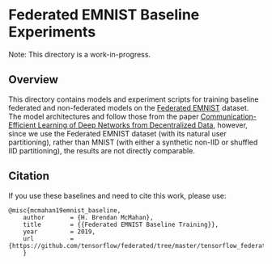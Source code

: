 # Federated EMNIST Baseline Experiments

Note: This directory is a work-in-progress.

## Overview

This directory contains models and experiment scripts for training baseline
federated and non-federated models on the
[Federated EMNIST](https://www.tensorflow.org/federated/api_docs/python/tff/simulation/datasets/emnist/load_data)
dataset. The model architectures and follow those from the paper
[Communication-Efficient Learning of Deep Networks from Decentralized Data](https://arxiv.org/abs/1602.05629),
however, since we use the Federated EMNIST dataset (with its natural user
partitioning), rather than MNIST (with either a synthetic non-IID or shuffled
IID partitioning), the results are not directly comparable.

## Citation

If you use these baselines and need to cite this work, please use:

```
@misc{mcmahan19emnist_baseline,
    author       = {H. Brendan McMahan},
    title        = {{Federated EMNIST Baseline Training}},
    year         = 2019,
    url          =  {https://github.com/tensorflow/federated/tree/master/tensorflow_federated/python/research/baselines/emnist}
    }
```
